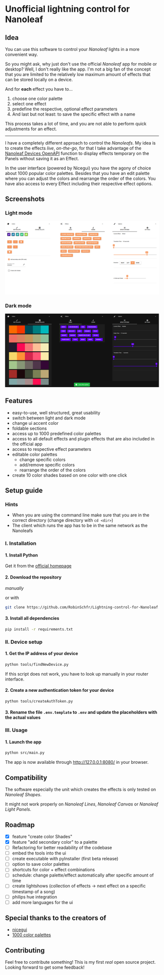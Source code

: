 # Unofficial lightning control for Nanoleaf

## Idea
You can use this software to control your *Nanoleaf* lights in a more convenient way.

So you might ask, why just don't use the official *Nanoleaf* app for mobile or desktop? 
Well, I don't really like the app. I'm not a big fan of the concept that you are limited to the relatively low maximum amount of effects that can be stored locally on a device.

And for **each** effect you have to...
1. choose one color palette
2. select one effect
3. predefine the respective, optional effect parameters
4. And last but not least: to save the specific effect with a name

This process takes a lot of time, and you are not able to perform quick adjustments for an effect.

---

I have a completely different approach to control the *Nanoleafs*. My idea is to create the effects *live*, *on-the-go*, for that I take advantage of the [Nanoleaf Devices OpenAPI](https://forum.nanoleaf.me/docs) function to display effects temporary on the Panels without saving it as an Effect. 

In the user interface (powered by Nicegui) you have the agony of choice about 1000 popular color palettes. Besides that you have an edit palette where you can adjust the colors and rearrange the order of the colors. You have also access to every Effect including their respective effect options. 

## Screenshots

### Light mode
![](media/screenshot_light.png)

### Dark mode
![](media/screenshot_dark.png)

## Features
- easy-to-use, well structured, great usability
- switch between light and dark mode
- change ui accent color
- foldable sections
- access up to 1000 predefined color palettes
- access to all default effects and plugin effects that are also included in the official app
- access to respective effect parameters
- editable color palettes
	- change specific colors
	- add/remove specific colors
	- rearrange the order of the colors
- create 10 color shades based on one color with one click

## Setup guide
### Hints
- When you are using the command line make sure that you are in the correct directory (change directory with `cd <dir>`)
- The client which runs the app has to be in the same network as the Nanoleafs

### I. Installation
#### 1. Install Python
Get it from the [official homepage](https://www.python.org/downloads/)

#### 2. Download the repository
*manually*

or with

```bash 
git clone https://github.com/RobinSchfr/Lightning-control-for-Nanoleaf.git
```

#### 3. Install all dependencies
```bash
pip install -r requirements.txt
```
### II. Device setup
#### 1. Get the IP address of your device
```bash
python tools/findNewDevice.py
```
If this script does not work, you have to look up manually in your router interface.

#### 2. Create a new authentication token for your device
```bash
python tools/createAuthToken.py
```

#### 3. Rename the file `.env.template` to `.env` and update the placeholders with the actual values

### III. Usage
#### 1. Launch the app
```bash
python src/main.py
```
The app is now available through http://127.0.0.1:8080/ in your browser.

## Compatibility
The software especially the unit which creates the effects is only tested on *Nanoleaf Shapes*.

It might not work properly on *Nanoleaf Lines*, *Nanoleaf Canvas* or *Nanoleaf Light Panels*.

## Roadmap
- [x] feature "create color Shades"
- [x] feature "add secondary color" to a palette
- [ ] Refactoring for better readability of the codebase
- [ ] embed the tools into the ui
- [ ] create executable with pyInstaller (first beta release)
- [ ] option to save color palettes
- [ ] shortcuts for color + effect combinations
- [ ] schedule: change palette/effect automatically after specific amount of time
- [ ] create lightshows (collection of effects → next effect on a specific timestamp of a song)
- [ ] philips hue integration
- [ ] add more languages for the ui

## Special thanks to the creators of
- [nicegui](https://github.com/zauberzeug/nicegui)
- [1000 color palettes](https://github.com/Jam3/nice-color-palettes/blob/master/1000.json)

## Contributing
Feel free to contribute something! 
This is my first *real* open source project. 
Looking forward to get some feedback!